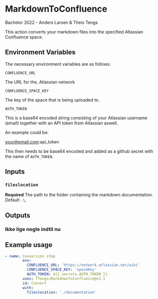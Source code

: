 # MarkdownToConfluence
Bachelor 2022 - Anders Larsen &amp; Theis Tengs

This action converts your markdown files into the specified Atlassian Confluence space.

## Environment Variables
The necessary environment variables are as follows: 

`CONFLUENCE_URL`

The URL for the, Atlassian network

`CONFLUENCE_SPACE_KEY`

The key of the space that is being uploaded to.

`AUTH_TOKEN`

This is a base64 encoded string consisting of your Atlassian username (email) together with an API token from Atlassian aswell.

An example could be:

your@email.com:api_token

This then needs to be base64 encoded and added as a github secret with the name of `AUTH_TOKEN`.
## Inputs

### `fileslocation`

**Required** The path to the folder containing the markdown documentation. Default `.\`.

## Outputs

### Ikke lige nogle indtil nu
## Example usage

```yaml
- name: Conversion step
        env:
          CONFLUENCE_URL: 'https://network.atlassian.net/wiki'
          CONFLUENCE_SPACE_KEY: 'spaceKey'
          AUTH_TOKEN: ${{ secrets.AUTH_TOKEN }}
        uses: TTengs/MarkdownToConfluence@v1.1
        id: Convert
        with:
          fileslocation: './documentation'
```
